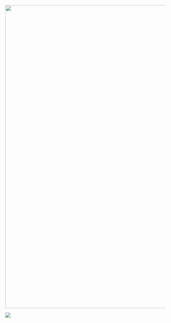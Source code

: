 <p align="center">
  <img src="board.png" width="950" />
</p>

<div id="wrapper">
    <img src="board.png" />
</div>
